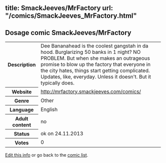title: SmackJeeves/MrFactory
url: "/comics/SmackJeeves_MrFactory.html"
---
Dosage comic SmackJeeves/MrFactory
-----------------------------------------

<p id="msg"></p>
<script type="text/javascript">
if (window.location.search === '?edit_info_mail=sent_ok') {
  var elem = document.getElementById("msg");
  elem.innerHTML = 'Edited information sucessfully sent for review, which is usually done daily. Thanks!';
  elem.className = 'ok';
}
</script>
<table class="comicinfo">
<tr>
<th>Description</th><td>Dee Bananahead is the coolest gangstah in da hood. Burglarizing 50 banks in 1 night? NO PROBLEM. But when she makes an outrageous promise to blow up the factory that everyone in the city hates, things start getting complicated. Updates, like, everyday. Unless it doesn't. But it typically does.</td>
</tr>
<tr>
<th>Website</th><td><a href="http://mrfactory.smackjeeves.com/comics/">http://mrfactory.smackjeeves.com/comics/</a></td>
</tr>
<tr>
<th>Genre</th><td>Other</td>
</tr>
<tr>
<th>Language</th><td>English</td>
</tr>
<tr>
<th>Adult content</th><td>no</td>
</tr>
<tr>
<th>Status</th><td>ok on 24.11.2013</td>
</tr>
<tr>
<th>Votes</th><td>0</td>
</tr>
</table>

[Edit this info](SmackJeeves_MrFactory_edit.html) or go back to the [comic list](../comic-index.html).
